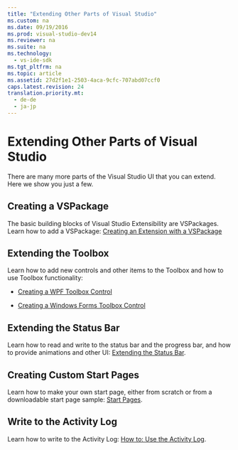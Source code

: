 ```yaml
---
title: "Extending Other Parts of Visual Studio"
ms.custom: na
ms.date: 09/19/2016
ms.prod: visual-studio-dev14
ms.reviewer: na
ms.suite: na
ms.technology: 
  - vs-ide-sdk
ms.tgt_pltfrm: na
ms.topic: article
ms.assetid: 27d2f1e1-2503-4aca-9cfc-707abd07ccf0
caps.latest.revision: 24
translation.priority.mt: 
  - de-de
  - ja-jp
---
```

# Extending Other Parts of Visual Studio
There are many more parts of the Visual Studio UI that you can extend. Here we show you just a few.  
  
## Creating a VSPackage  
 The basic building blocks of Visual Studio Extensibility are VSPackages.  Learn how to add a VSPackage: [Creating an Extension with a VSPackage](../vs140/Creating-an-Extension-with-a-VSPackage.md)  
  
## Extending the Toolbox  
 Learn how to add new controls and other items to the Toolbox and how to use Toolbox functionality:  
  
-   [Creating a WPF Toolbox Control](../vs140/Creating-a-WPF-Toolbox-Control.md)  
  
-   [Creating a Windows Forms Toolbox Control](../Topic/Creating%20a%20Windows%20Forms%20Toolbox%20Control.md)  
  
## Extending the Status Bar  
 Learn how to read and write to the status bar and the progress bar, and how to provide animations and other UI: [Extending the Status Bar](../vs140/Extending-the-Status-Bar.md).  
  
## Creating Custom Start Pages  
 Learn how to make your own start page, either from scratch or from a downloadable start page sample: [Start Pages](../Topic/Creating%20a%20Custom%20Start%20Page.md).  
  
## Write to the Activity Log  
 Learn how to write to the Activity Log: [How to: Use the Activity Log](../Topic/How%20to:%20Use%20the%20Activity%20Log.md).